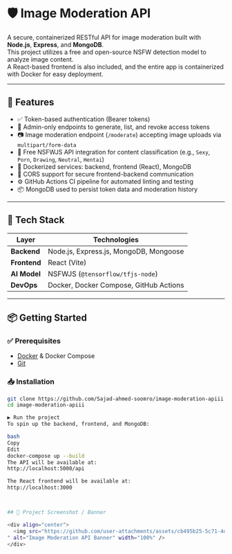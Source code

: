 # 🛡️ Image Moderation API

A secure, containerized RESTful API for image moderation built with **Node.js**, **Express**, and **MongoDB**.  
This project utilizes a free and open-source NSFW detection model to analyze image content.  
A React-based frontend is also included, and the entire app is containerized with Docker for easy deployment.

---

## 🚀 Features

- ✅ Token-based authentication (Bearer tokens)
- 🔐 Admin-only endpoints to generate, list, and revoke access tokens
- 📷 Image moderation endpoint (`/moderate`) accepting image uploads via `multipart/form-data`
- 🧠 Free NSFWJS API integration for content classification (e.g., `Sexy`, `Porn`, `Drawing`, `Neutral`, `Hentai`)
- 🐳 Dockerized services: backend, frontend (React), MongoDB
- 🔄 CORS support for secure frontend-backend communication
- ⚙️ GitHub Actions CI pipeline for automated linting and testing
- 📦 MongoDB used to persist token data and moderation history

---

## 🧰 Tech Stack

| Layer      | Technologies                         |
|------------|--------------------------------------|
| **Backend**| Node.js, Express.js, MongoDB, Mongoose |
| **Frontend**| React (Vite)                         |
| **AI Model**| NSFWJS (`@tensorflow/tfjs-node`)     |
| **DevOps** | Docker, Docker Compose, GitHub Actions |

---

## 📦 Getting Started

### ✅ Prerequisites

- [Docker](https://www.docker.com/) & Docker Compose
- [Git](https://git-scm.com/)

### 📥 Installation

```bash
git clone https://github.com/Sajad-ahmed-soomro/image-moderation-apiii.git
cd image-moderation-apiii

▶️ Run the project
To spin up the backend, frontend, and MongoDB:

bash
Copy
Edit
docker-compose up --build
The API will be available at:
http://localhost:5000/api

The React frontend will be available at:
http://localhost:3000



## 📸 Project Screenshot / Banner

<div align="center">
  <img src="https://github.com/user-attachments/assets/cb495b25-5c71-4d99-b199-363df69be11c
" alt="Image Moderation API Banner" width="100%" />
</div>


